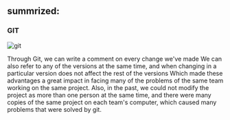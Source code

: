## summrized:

### GIT


![git](https://encrypted-tbn0.gstatic.com/images?q=tbn:ANd9GcQDLktLwy4wWAyNYrfFZjUhgYOBDZjtWHzf_w&usqp=CAU)


Through Git, we can write a comment on every change we've made
We can also refer to any of the versions at the same time, and when changing in a particular version does not affect the rest of the versions
Which made these advantages a great impact in facing many of the problems of the same team working on the same project.
Also, in the past, we could not modify the project as more than one person at the same time, and there were many copies of the same project on each team's computer, which caused many problems that were solved by git.
